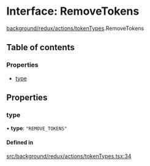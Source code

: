 # Interface: RemoveTokens

[background/redux/actions/tokenTypes](../wiki/background.redux.actions.tokenTypes).RemoveTokens

## Table of contents

### Properties

- [type](../wiki/background.redux.actions.tokenTypes.RemoveTokens#type)

## Properties

### type

• **type**: ``"REMOVE_TOKENS"``

#### Defined in

[src/background/redux/actions/tokenTypes.tsx:34](https://github.com/ExperimentsByFileFighter/WebApp-PoC-technical-Documentation/blob/5171d3e/src/background/redux/actions/tokenTypes.tsx#L34)
